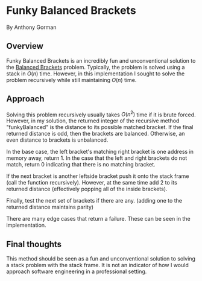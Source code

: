 # Funky Balanced Brackets
By Anthony Gorman
## Overview
Funky Balanced Brackets is an incredibly fun and unconventional solution to the [Balanced Brackets](https://www.hackerrank.com/challenges/balanced-brackets/problem) problem. Typically, the problem is solved using a stack in $O(n)$ time. However, in this implementation I sought to solve the problem recursively while still maintaining $O(n)$ time.
## Approach
Solving this problem recursively usually takes $O(n^2)$
time if it is brute forced. However, in my solution, the returned integer of the recursive method "funkyBalanced" is the distance to its possible matched bracket. If the final returned distance is odd, then the brackets are balanced. Otherwise, an even distance to brackets is unbalanced. 

In the base case, the left bracket's matching right bracket is one address in memory away, return 1. In the case that the left and right brackets do not match, return 0 indicating that there is no matching bracket. 

If the next bracket is another leftside bracket push it onto the stack frame (call the function recursively). However, at the same time add 2 to its returned distance (effectively popping all of the inside brackets).

Finally, test the next set of brackets if there are any. (adding one to the returned distance maintains parity)

There are many edge cases that return a failure. These can be seen in the implementation.

## Final thoughts
This method should be seen as a fun and unconventional solution to solving a stack problem with the stack frame. It is not an indicator of how I would approach software engineering in a professional setting.
